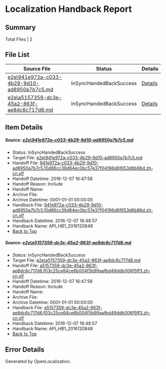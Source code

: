 # <a name='report-top'></a> Localization Handback Report

## Summary
 Total Files | 2

## File List
 Source File | Status | Details 
 ----------- | ------ | ------- 
 [e2e\941e972a-c033-4b29-9d10-ad8950a7b7c5.md](https://github.com/OpenLocalizationTestOrg/ol-test0/blob/28cf5788c7e1f35fffcbe549a50a3cc36bd98785/e2e/941e972a-c033-4b29-9d10-ad8950a7b7c5.md) | InSyncHandedBackSuccess | [Details](#c00ff4b3b3841690fd1a36065884897ccefc44f51)
 [e2e\a5157359-dc3e-45a2-863f-ae8dc6c717d8.md](https://github.com/OpenLocalizationTestOrg/ol-test0/blob/28cf5788c7e1f35fffcbe549a50a3cc36bd98785/e2e/a5157359-dc3e-45a2-863f-ae8dc6c717d8.md) | InSyncHandedBackSuccess | [Details](#be6dda91a9ee587d3f452991cfad30e8501650c32)

## Item Details
##### <a name='c00ff4b3b3841690fd1a36065884897ccefc44f51'></a> Source: [e2e\941e972a-c033-4b29-9d10-ad8950a7b7c5.md](https://github.com/OpenLocalizationTestOrg/ol-test0/blob/28cf5788c7e1f35fffcbe549a50a3cc36bd98785/e2e/941e972a-c033-4b29-9d10-ad8950a7b7c5.md)
* Status: InSyncHandedBackSuccess
* Target File: [e2e\941e972a-c033-4b29-9d10-ad8950a7b7c5.md](https://github.com/OpenLocalizationTestOrg/ol-test0-zhcn/blob/4b85591ac0c0243ff1b6104df8ab0ab5f0f5e744/e2e/941e972a-c033-4b29-9d10-ad8950a7b7c5.md)
* Handoff File: [941e972a-c033-4b29-9d10-ad8950a7b7c5.10d86cc39d84ec0bc57e37f04196d6f653d6b86d.zh-cn.xlf](https://github.com/OpenLocalizationTestOrg/ol-test0-handoff/blob/0b6e8c5aab2fafaa4ca53926667ac741d13dd1ce/ol-handoff/OpenLocalizationTestOrg/ol-test0-zhcn/qimu/ht/941e972a-c033-4b29-9d10-ad8950a7b7c5.10d86cc39d84ec0bc57e37f04196d6f653d6b86d.zh-cn.xlf)
* Handoff Datetime: 2016-12-07 16:47:58
* Handoff Reason: Include
* Handoff Name: 
* Archive File: 
* Archive Datetime: 0001-01-01 00:00:00
* Handback File: [941e972a-c033-4b29-9d10-ad8950a7b7c5.10d86cc39d84ec0bc57e37f04196d6f653d6b86d.zh-cn.xlf](https://github.com/OpenLocalizationTestOrg/ol-test0-handback/blob/caecbe64250436c3376a9976f0e30c35d0f78347/ol-handback/OpenLocalizationTestOrg/ol-test0-zhcn/qimu/ht/941e972a-c033-4b29-9d10-ad8950a7b7c5.10d86cc39d84ec0bc57e37f04196d6f653d6b86d.zh-cn.xlf)
* Handback Datetime: 2016-12-07 16:48:57
* Handback Name: API_HB1_2016120848
* [Back to Top](#report-top)

##### <a name='be6dda91a9ee587d3f452991cfad30e8501650c32'></a> Source: [e2e\a5157359-dc3e-45a2-863f-ae8dc6c717d8.md](https://github.com/OpenLocalizationTestOrg/ol-test0/blob/28cf5788c7e1f35fffcbe549a50a3cc36bd98785/e2e/a5157359-dc3e-45a2-863f-ae8dc6c717d8.md)
* Status: InSyncHandedBackSuccess
* Target File: [e2e\a5157359-dc3e-45a2-863f-ae8dc6c717d8.md](https://github.com/OpenLocalizationTestOrg/ol-test0-zhcn/blob/4b85591ac0c0243ff1b6104df8ab0ab5f0f5e744/e2e/a5157359-dc3e-45a2-863f-ae8dc6c717d8.md)
* Handoff File: [a5157359-dc3e-45a2-863f-ae8dc6c717d8.f03c25ce64ce6b004f5b99aafbd49ddb006f5ff3.zh-cn.xlf](https://github.com/OpenLocalizationTestOrg/ol-test0-handoff/blob/0b6e8c5aab2fafaa4ca53926667ac741d13dd1ce/ol-handoff/OpenLocalizationTestOrg/ol-test0-zhcn/qimu/ht/a5157359-dc3e-45a2-863f-ae8dc6c717d8.f03c25ce64ce6b004f5b99aafbd49ddb006f5ff3.zh-cn.xlf)
* Handoff Datetime: 2016-12-07 16:47:58
* Handoff Reason: Include
* Handoff Name: 
* Archive File: 
* Archive Datetime: 0001-01-01 00:00:00
* Handback File: [a5157359-dc3e-45a2-863f-ae8dc6c717d8.f03c25ce64ce6b004f5b99aafbd49ddb006f5ff3.zh-cn.xlf](https://github.com/OpenLocalizationTestOrg/ol-test0-handback/blob/caecbe64250436c3376a9976f0e30c35d0f78347/ol-handback/OpenLocalizationTestOrg/ol-test0-zhcn/qimu/ht/a5157359-dc3e-45a2-863f-ae8dc6c717d8.f03c25ce64ce6b004f5b99aafbd49ddb006f5ff3.zh-cn.xlf)
* Handback Datetime: 2016-12-07 16:48:57
* Handback Name: API_HB1_2016120848
* [Back to Top](#report-top)


## Error Details

Generated by OpenLocalization.
